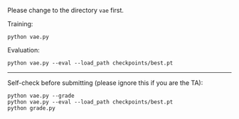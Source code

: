 Please change to the directory `vae` first.

Training:
```
python vae.py
```

Evaluation:
```
python vae.py --eval --load_path checkpoints/best.pt 
```

---

Self-check before submitting (please ignore this if you are the TA):
```
python vae.py --grade
python vae.py --eval --load_path checkpoints/best.pt 
python grade.py
```